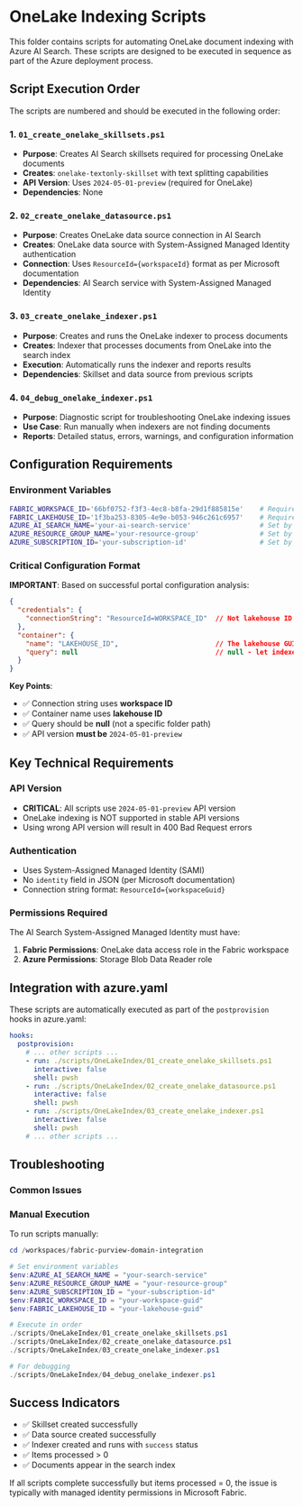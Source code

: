 # OneLake Indexing Scripts

This folder contains scripts for automating OneLake document indexing with Azure AI Search. These scripts are designed to be executed in sequence as part of the Azure deployment process.

## Script Execution Order

The scripts are numbered and should be executed in the following order:

### 1. `01_create_onelake_skillsets.ps1`
- **Purpose**: Creates AI Search skillsets required for processing OneLake documents
- **Creates**: `onelake-textonly-skillset` with text splitting capabilities
- **API Version**: Uses `2024-05-01-preview` (required for OneLake)
- **Dependencies**: None

### 2. `02_create_onelake_datasource.ps1`
- **Purpose**: Creates OneLake data source connection in AI Search
- **Creates**: OneLake data source with System-Assigned Managed Identity authentication
- **Connection**: Uses `ResourceId={workspaceId}` format as per Microsoft documentation
- **Dependencies**: AI Search service with System-Assigned Managed Identity

### 3. `03_create_onelake_indexer.ps1`
- **Purpose**: Creates and runs the OneLake indexer to process documents
- **Creates**: Indexer that processes documents from OneLake into the search index
- **Execution**: Automatically runs the indexer and reports results
- **Dependencies**: Skillset and data source from previous scripts

### 4. `04_debug_onelake_indexer.ps1`
- **Purpose**: Diagnostic script for troubleshooting OneLake indexing issues
- **Use Case**: Run manually when indexers are not finding documents
- **Reports**: Detailed status, errors, warnings, and configuration information

## Configuration Requirements

### Environment Variables
```bash
FABRIC_WORKSPACE_ID='66bf0752-f3f3-4ec8-b8fa-29d1f885815e'    # Required
FABRIC_LAKEHOUSE_ID='1f3ba253-8305-4e9e-b053-946c261c6957'    # Required
AZURE_AI_SEARCH_NAME='your-ai-search-service'                 # Set by infra
AZURE_RESOURCE_GROUP_NAME='your-resource-group'               # Set by infra
AZURE_SUBSCRIPTION_ID='your-subscription-id'                  # Set by infra
```

### Critical Configuration Format
**IMPORTANT**: Based on successful portal configuration analysis:

```json
{
  "credentials": {
    "connectionString": "ResourceId=WORKSPACE_ID"  // Not lakehouse ID!
  },
  "container": {
    "name": "LAKEHOUSE_ID",                        // The lakehouse GUID
    "query": null                                  // null - let indexer scan all folders
  }
}
```

**Key Points**:
- ✅ Connection string uses **workspace ID**  
- ✅ Container name uses **lakehouse ID**
- ✅ Query should be **null** (not a specific folder path)
- ✅ API version **must be** `2024-05-01-preview`

## Key Technical Requirements

### API Version
- **CRITICAL**: All scripts use `2024-05-01-preview` API version
- OneLake indexing is NOT supported in stable API versions
- Using wrong API version will result in 400 Bad Request errors

### Authentication
- Uses System-Assigned Managed Identity (SAMI)
- No `identity` field in JSON (per Microsoft documentation)
- Connection string format: `ResourceId={workspaceGuid}`

### Permissions Required
The AI Search System-Assigned Managed Identity must have:

1. **Fabric Permissions**: OneLake data access role in the Fabric workspace
2. **Azure Permissions**: Storage Blob Data Reader role

## Integration with azure.yaml

These scripts are automatically executed as part of the `postprovision` hooks in azure.yaml:

```yaml
hooks:
  postprovision:
    # ... other scripts ...
    - run: ./scripts/OneLakeIndex/01_create_onelake_skillsets.ps1
      interactive: false
      shell: pwsh
    - run: ./scripts/OneLakeIndex/02_create_onelake_datasource.ps1
      interactive: false
      shell: pwsh
    - run: ./scripts/OneLakeIndex/03_create_onelake_indexer.ps1
      interactive: false
      shell: pwsh
    # ... other scripts ...
```

## Troubleshooting

### Common Issues



### Manual Execution

To run scripts manually:

```powershell
cd /workspaces/fabric-purview-domain-integration

# Set environment variables
$env:AZURE_AI_SEARCH_NAME = "your-search-service"
$env:AZURE_RESOURCE_GROUP_NAME = "your-resource-group"
$env:AZURE_SUBSCRIPTION_ID = "your-subscription-id"
$env:FABRIC_WORKSPACE_ID = "your-workspace-guid"
$env:FABRIC_LAKEHOUSE_ID = "your-lakehouse-guid"

# Execute in order
./scripts/OneLakeIndex/01_create_onelake_skillsets.ps1
./scripts/OneLakeIndex/02_create_onelake_datasource.ps1
./scripts/OneLakeIndex/03_create_onelake_indexer.ps1

# For debugging
./scripts/OneLakeIndex/04_debug_onelake_indexer.ps1
```

## Success Indicators

- ✅ Skillset created successfully
- ✅ Data source created successfully  
- ✅ Indexer created and runs with `success` status
- ✅ Items processed > 0
- ✅ Documents appear in the search index

If all scripts complete successfully but items processed = 0, the issue is typically with managed identity permissions in Microsoft Fabric.
